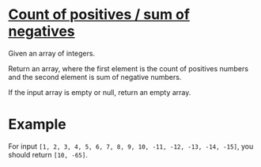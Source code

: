 # [Count of positives / sum of negatives](https://www.codewars.com/kata/count-of-positives-slash-sum-of-negatives "576bb71bbbcf0951d5000044")

Given an array of integers.

Return an array, where the first element is the count of positives numbers and the second element is sum of negative numbers.

If the input array is empty or null, return an empty array.

# Example

For input `[1, 2, 3, 4, 5, 6, 7, 8, 9, 10, -11, -12, -13, -14, -15]`, you should return `[10, -65]`.